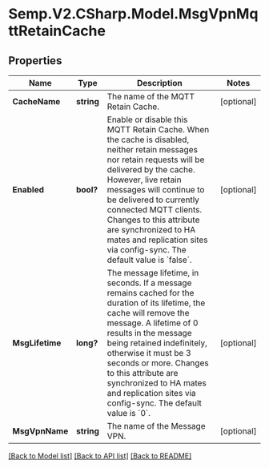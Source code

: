 # Semp.V2.CSharp.Model.MsgVpnMqttRetainCache
## Properties

Name | Type | Description | Notes
------------ | ------------- | ------------- | -------------
**CacheName** | **string** | The name of the MQTT Retain Cache. | [optional] 
**Enabled** | **bool?** | Enable or disable this MQTT Retain Cache. When the cache is disabled, neither retain messages nor retain requests will be delivered by the cache. However, live retain messages will continue to be delivered to currently connected MQTT clients. Changes to this attribute are synchronized to HA mates and replication sites via config-sync. The default value is &#x60;false&#x60;. | [optional] 
**MsgLifetime** | **long?** | The message lifetime, in seconds. If a message remains cached for the duration of its lifetime, the cache will remove the message. A lifetime of 0 results in the message being retained indefinitely, otherwise it must be 3 seconds or more. Changes to this attribute are synchronized to HA mates and replication sites via config-sync. The default value is &#x60;0&#x60;. | [optional] 
**MsgVpnName** | **string** | The name of the Message VPN. | [optional] 

[[Back to Model list]](../README.md#documentation-for-models) [[Back to API list]](../README.md#documentation-for-api-endpoints) [[Back to README]](../README.md)

